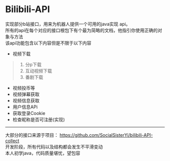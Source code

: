 # Bilibili-API 
实现部分b站接口，用来为机器人提供一个可用的java实现 api。  
所有的api在每个对应的接口根包下有个最为简略的文档，他指引你使用正确的对象与方法  
该api功能包含以下内容但是不限于以下内容
* 视频下载
> 1. 分p下载  
> 2. 互动视频下载
> 3. 番剧下载
* 视频投币等
* 视频弹幕获取
* 视频信息获取
* 用户信息APi
* 获取登录Cookie
* 检查昵称是否可注册(实现)

----
大部分的接口来源于项目： https://github.com/SocialSisterYi/bilibili-API-collect  
开发阶段，所有代码以及结构都会发生不平滑变动  
本人初学java，代码质量堪忧，望包容  